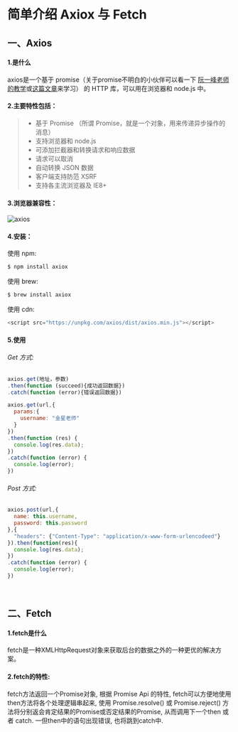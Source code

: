 # 简单介绍 Axiox 与 Fetch

## 一、Axios
#### 1.是什么
axios是一个基于 promise（关于promise不明白的小伙伴可以看一下 [阮一峰老师的教学](http://es6.ruanyifeng.com/#docs/promise)或[这篇文章](https://www.talkingcoder.com/article/6336155176377712832)来学习） 的 HTTP 库，可以用在浏览器和 node.js 中。

#### 2.主要特性包括：

> * 基于 Promise （所谓 Promise，就是一个对象，用来传递异步操作的消息）
> * 支持浏览器和 node.js
> * 可添加拦截器和转换请求和响应数据
> * 请求可以取消
> * 自动转换 JSON 数据
> * 客户端支持防范 XSRF
> * 支持各主流浏览器及 IE8+

#### 3.浏览器兼容性：
![axios](https://saucelabs.com/u/axios)

#### 4.安装：
使用 npm:
```python
$ npm install axiox
```
使用 brew:
```python
$ brew install axiox
```
使用 cdn:
```python
<script src="https://unpkg.com/axios/dist/axios.min.js"></script>
```
#### 5.使用
###### Get 方式:
```javascript
axios.get(地址，参数)
.then(function (succeed){成功返回数据})
.catch(function (error){错误返回数据})

axios.get(url,{
  params:{
    username: "金星老师"
  }
})
.then(function (res) {
  console.log(res.data);
})
.catch(function (error) {
  console.log(error);
})
```
###### Post 方式:
```javascript
axios.post(url,{
  name: this.username,
  password: this.password
},{
  "headers": {"Content-Type": "application/x-www-form-urlencodeed"}
}).then(function(res){
  console.log(res.data);
})
.catch(function (error) {
  console.log(error);
})
```

<br />

## 二、Fetch
#### 1.fetch是什么
fetch是一种XMLHttpRequest对象来获取后台的数据之外的一种更优的解决方案。

#### 2.fetch的特性:
fetch方法返回一个Promise对象, 根据 Promise Api 的特性, fetch可以方便地使用then方法将各个处理逻辑串起来, 使用 Promise.resolve() 或 Promise.reject() 方法将分别返会肯定结果的Promise或否定结果的Promise, 从而调用下一个then 或者 catch. 一但then中的语句出现错误, 也将跳到catch中.
